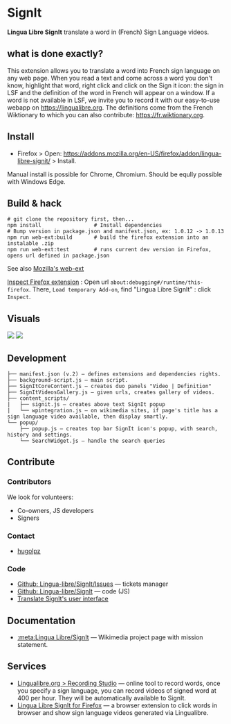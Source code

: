 # SignIt
**Lingua Libre SignIt** translate a word in (French) Sign Language videos.
## what is done exactly?
This extension allows you to translate a word into French sign language on any web page. When you read a text and come across a word you don't know, highlight that word, right click and click on the Sign it icon: the sign in LSF and the definition of the word in French will appear on a window. If a word is not available in LSF, we invite you to record it with our easy-to-use webapp on https://lingualibre.org. The definitions come from the French Wiktionary to which you can also contribute: https://fr.wiktionary.org.

## Install
* Firefox > Open: https://addons.mozilla.org/en-US/firefox/addon/lingua-libre-signit/ > Install.

Manual install is possible for Chrome, Chromium. Should be eqully possible with Windows Edge.

## Build & hack

```
# git clone the repository first, then...
npm install                 # Install dependencies
# Bump version in package.json and manifest.json, ex: 1.0.12 -> 1.0.13
npm run web-ext:build       # build the firefox extension into an instalable .zip
npm run web-ext:test        # runs current dev version in Firefox, opens url defined in package.json
```
See also [Mozilla's web-ext](https://github.com/mozilla/web-ext)

[Inspect Firefox extension](https://extensionworkshop.com/documentation/develop/debugging/) : Open url `about:debugging#/runtime/this-firefox`.
There, `Load temporary Add-on`, find "Lingua Libre SignIt" : click `Inspect`.

## Visuals
<img src="doc/LinguaLibre_SignIt-01.png"/>
<img src="doc/LinguaLibre_SignIt-all.png"/>

## Development
```
├── manifest.json (v.2) — defines extensions and dependencies rights.
├── background-script.js — main script.
├── SignItCoreContent.js — creates duo panels "Video | Definition"
├── SignItVideosGallery.js — given urls, creates gallery of videos.
├── content_scripts/
|   ├── signit.js — creates above text SignIt popup
|   └── wpintegration.js — on wikimedia sites, if page's title has a sign language video available, then display smartly.
└── popup/
    ├── popup.js — creates top bar SignIt icon's popup, with search, history and settings.
    └── SearchWidget.js — handle the search queries
```

## Contribute
### Contributors
We look for volunteers:
* Co-owners, JS developers
* Signers

### Contact
* [hugolpz](https://github.com/hugolpz)

### Code
- [Github: Lingua-libre/SignIt/Issues](https://github.com/lingua-libre/SignIt/issues) — tickets manager
- [Github: Lingua-libre/SignIt](https://github.com/lingua-libre/SignIt) — code (JS)
- [Translate SignIt's user interface](https://translatewiki.net/wiki/Translating:Lingua_Libre_SignIt)

## Documentation
* [:meta:Lingua Libre/SignIt](https://meta.wikimedia.org/wiki/Lingua_Libre/SignIt) — Wikimedia project page with mission statement.

## Services
* [Lingualibre.org > Recording Studio](https://LinguaLibre.org/wiki/Special:RecordWizard) — online tool to record words, once you specify a sign language, you can record videos of signed word at 400 per hour. They will be automatically available to SignIt.
* [Lingua Libre SignIt for Firefox](https://addons.mozilla.org/en-US/firefox/addon/lingua-libre-signit/) — a browser extension to click words in browser and show sign language videos generated via Lingualibre.

